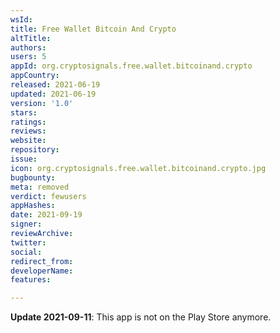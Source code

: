 ```yaml
---
wsId: 
title: Free Wallet Bitcoin And Crypto
altTitle: 
authors: 
users: 5
appId: org.cryptosignals.free.wallet.bitcoinand.crypto
appCountry: 
released: 2021-06-19
updated: 2021-06-19
version: '1.0'
stars: 
ratings: 
reviews: 
website: 
repository: 
issue: 
icon: org.cryptosignals.free.wallet.bitcoinand.crypto.jpg
bugbounty: 
meta: removed
verdict: fewusers
appHashes: 
date: 2021-09-19
signer: 
reviewArchive: 
twitter: 
social: 
redirect_from: 
developerName: 
features: 

---
```


**Update 2021-09-11**: This app is not on the Play Store anymore.
